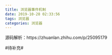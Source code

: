 ```yaml
---
title: 浏览器事件机制
date: 2019-10-28 02:33:56
tags: 浏览器
categories: 浏览器
---
```


<p>源码解析：https://zhuanlan.zhihu.com/p/25095179</p>

#待补充#